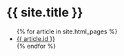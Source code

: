 <h1>{{ site.title }}</h1>
<ul>
{% for article in site.html_pages %}
  <li>
    <a href="{{ article.url }}">{{ article.id }}</a>
  </li>
{% endfor %}
</ul>
